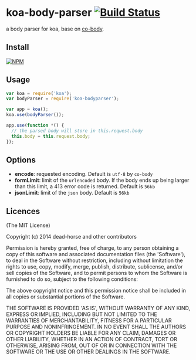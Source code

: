 koa-body-parser [![Build Status](https://secure.travis-ci.org/dead-horse/koa-body-parser.png)](http://travis-ci.org/dead-horse/koa-body-parser)
===============

a body parser for koa, base on [co-body](https://github.com/visionmedia/co-body).

## Install

[![NPM](https://nodei.co/npm/koa-bodyparser.png?downloads=true)](https://nodei.co/npm/koa-bodyparser/)

## Usage

```js
var koa = require('koa');
var bodyParser = require('koa-bodyparser');

var app = koa();
koa.use(bodyParser());

app.use(function *() {
  // the parsed body will store in this.request.body
  this.body = this.request.body;
});
```

## Options

* **encode**: requested encoding. Default is `utf-8` by `co-body`
* **formLimit**: limit of the `urlencoded` body. If the body ends up being larger than this limit, a 413 error code is returned. Default is `56kb`
* **jsonLimit**: limit of the `json` body. Default is `56kb`

## Licences
(The MIT License)

Copyright (c) 2014 dead-horse and other contributors

Permission is hereby granted, free of charge, to any person obtaining a copy of this software and associated documentation files (the 'Software'), to deal in the Software without restriction, including without limitation the rights to use, copy, modify, merge, publish, distribute, sublicense, and/or sell copies of the Software, and to permit persons to whom the Software is furnished to do so, subject to the following conditions:

The above copyright notice and this permission notice shall be included in all copies or substantial portions of the Software.

THE SOFTWARE IS PROVIDED 'AS IS', WITHOUT WARRANTY OF ANY KIND, EXPRESS OR IMPLIED, INCLUDING BUT NOT LIMITED TO THE WARRANTIES OF MERCHANTABILITY, FITNESS FOR A PARTICULAR PURPOSE AND NONINFRINGEMENT. IN NO EVENT SHALL THE AUTHORS OR COPYRIGHT HOLDERS BE LIABLE FOR ANY CLAIM, DAMAGES OR OTHER LIABILITY, WHETHER IN AN ACTION OF CONTRACT, TORT OR OTHERWISE, ARISING FROM, OUT OF OR IN CONNECTION WITH THE SOFTWARE OR THE USE OR OTHER DEALINGS IN THE SOFTWARE.
